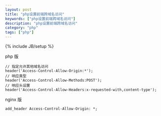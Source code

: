 ```yaml
---
layout: post
title: "php设置前端跨域名访问"
keywords: ["php设置前端跨域名访问"]
description: "php设置前端跨域名访问"
category: "php"
tags: ["php"]
---
```

{% include JB/setup %} 

php 版

```
// 指定允许其他域名访问
header('Access-Control-Allow-Origin:*');
// 响应类型
header('Access-Control-Allow-Methods:POST');
// 响应头设置
header('Access-Control-Allow-Headers:x-requested-with,content-type');
```


nginx 版

```
add_header Access-Control-Allow-Origin: *;
```